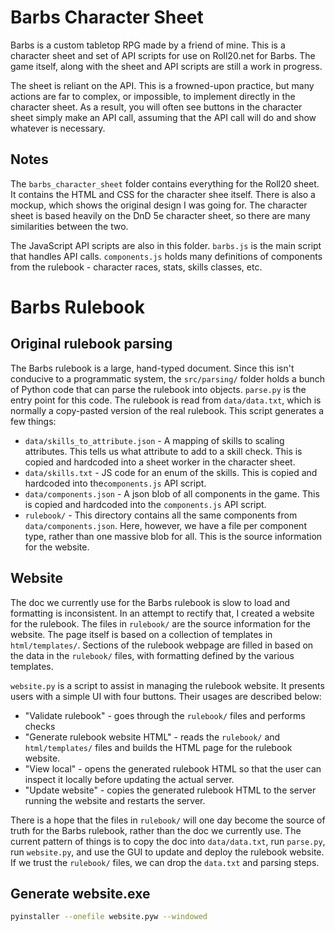 # Barbs Character Sheet

Barbs is a custom tabletop RPG made by a friend of mine. This is a character sheet and set of API scripts for use
on Roll20.net for Barbs. The game itself, along with the sheet and API scripts are still a work in progress.

The sheet is reliant on the API. This is a frowned-upon practice, but many actions are far to complex, or impossible,
to implement directly in the character sheet. As a result, you will often see buttons in the character sheet simply
make an API call, assuming that the API call will do and show whatever is necessary.

## Notes

The `barbs_character_sheet` folder contains everything for the Roll20 sheet. It contains the HTML and CSS for the
character shee itself. There is also a mockup, which shows the original design I was going for. The character sheet
is based heavily on the DnD 5e character sheet, so there are many similarities between the two.

The JavaScript API scripts are also in this folder. `barbs.js` is the main script that handles API calls.
`components.js` holds many definitions of components from the rulebook - character races, stats, skills classes, etc.

# Barbs Rulebook

## Original rulebook parsing

The Barbs rulebook is a large, hand-typed document. Since this isn't conducive to a programmatic system, the
`src/parsing/` folder holds a bunch of Python code that can parse the rulebook into objects. `parse.py` is the entry
point for this code. The rulebook is read from `data/data.txt`, which is normally a copy-pasted version of the real
rulebook. This script generates a few things:

* `data/skills_to_attribute.json` - A mapping of skills to scaling attributes. This tells us what attribute to add to a
   skill check. This is copied and hardcoded into a sheet worker in the character sheet.
* `data/skills.txt` - JS code for an enum of the skills. This is copied and hardcoded into the`components.js` API
   script.
* `data/components.json` - A json blob of all components in the game. This is copied and hardcoded into
   the `components.js` API script.
* `rulebook/` - This directory contains all the same components from `data/components.json`. Here, however, we have a
  file per component type, rather than one massive blob for all. This is the source information for the website.

## Website

The doc we currently use for the Barbs rulebook is slow to load and formatting is inconsistent. In an attempt to
rectify that, I created a website for the rulebook. The files in `rulebook/` are the source information for the website.
The page itself is based on a collection of templates in `html/templates/`. Sections of the rulebook webpage are filled
in based on the data in the `rulebook/` files, with formatting defined by the various templates.

`website.py` is a script to assist in managing the rulebook website. It presents users with a simple UI with four
buttons. Their usages are described below:

* "Validate rulebook" - goes through the `rulebook/` files and performs checks
* "Generate rulebook website HTML" - reads the `rulebook/` and `html/templates/` files and builds the HTML page for the
  rulebook website.
* "View local" - opens the generated rulebook HTML so that the user can inspect it locally before updating the
  actual server.
* "Update website" - copies the generated rulebook HTML to the server running the website and restarts the server.

There is a hope that the files in `rulebook/` will one day become the source of truth for the Barbs rulebook, rather
than the doc we currently use. The current pattern of things is to copy the doc into `data/data.txt`, run `parse.py`,
run `website.py`, and use the GUI to update and deploy the rulebook website. If we trust the `rulebook/` files, we can
drop the `data.txt` and parsing steps.

## Generate website.exe

``` bash
pyinstaller --onefile website.pyw --windowed
```
